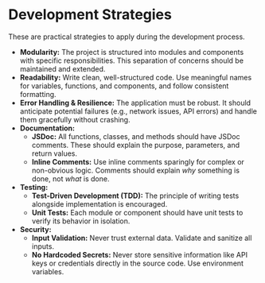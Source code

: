 # Development Strategies

These are practical strategies to apply during the development process.

*   **Modularity:** The project is structured into modules and components with specific responsibilities. This separation of concerns should be maintained and extended.
*   **Readability:** Write clean, well-structured code. Use meaningful names for variables, functions, and components, and follow consistent formatting.
*   **Error Handling & Resilience:** The application must be robust. It should anticipate potential failures (e.g., network issues, API errors) and handle them gracefully without crashing.
*   **Documentation:**
    *   **JSDoc:** All functions, classes, and methods should have JSDoc comments. These should explain the purpose, parameters, and return values.
    *   **Inline Comments:** Use inline comments sparingly for complex or non-obvious logic. Comments should explain *why* something is done, not *what* is done.
*   **Testing:**
    *   **Test-Driven Development (TDD):** The principle of writing tests alongside implementation is encouraged.
    *   **Unit Tests:** Each module or component should have unit tests to verify its behavior in isolation.
*   **Security:**
    *   **Input Validation:** Never trust external data. Validate and sanitize all inputs.
    *   **No Hardcoded Secrets:** Never store sensitive information like API keys or credentials directly in the source code. Use environment variables.
